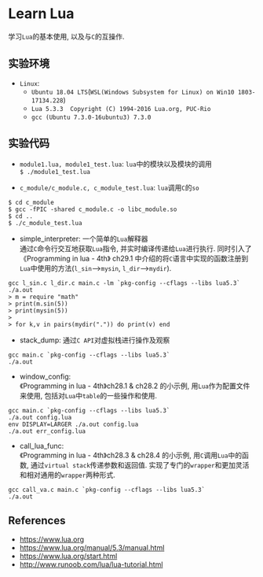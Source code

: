 # Learn Lua
学习`Lua`的基本使用, 以及与`C`的互操作.    

## 实验环境
- `Linux`:    
    - `Ubuntu 18.04 LTS`(`WSL(Windows Subsystem for Linux) on Win10 1803-17134.228`)    
    - `Lua 5.3.3  Copyright (C) 1994-2016 Lua.org, PUC-Rio`
    - `gcc (Ubuntu 7.3.0-16ubuntu3) 7.3.0`    

## 实验代码   
- `module1.lua, module1_test.lua`: `lua`中的模块以及模块的调用    
`$ ./module1_test.lua`    

- `c_module/c_module.c, c_module_test.lua`: `lua`调用`C`的`so`    
```
$ cd c_module
$ gcc -fPIC -shared c_module.c -o libc_module.so
$ cd ..
$ ./c_module_test.lua
```

- simple_interpreter: 一个简单的`Lua`解释器    
通过`C`命令行交互地获取`Lua`指令, 并实时编译传递给`Lua`进行执行. 同时引入了《Programming in lua - 4th》 ch29.1 中介绍的将`C`语言中实现的函数注册到`Lua`中使用的方法(`l_sin`-->`mysin`, `l_dir`-->`mydir`).     
```
gcc l_sin.c l_dir.c main.c -lm `pkg-config --cflags --libs lua5.3` 
./a.out
> m = require "math"
> print(m.sin(5))
> print(mysin(5))
>
> for k,v in pairs(mydir(".")) do print(v) end
```

- stack_dump: 通过`C API`对虚拟栈进行操作及观察    
```
gcc main.c `pkg-config --cflags --libs lua5.3`
./a.out
```

- window_config:     
《Programming in lua - 4th》ch28.1 & ch28.2 的小示例, 用`Lua`作为配置文件来使用, 包括对`Lua`中`table`的一些操作和使用.    
```
gcc main.c `pkg-config --cflags --libs lua5.3`
./a.out config.lua
env DISPLAY=LARGER ./a.out config.lua
./a.out err_config.lua
```

- call_lua_func:    
《Programming in lua - 4th》ch28.3 & ch28.4 的小示例, 用`C`调用`Lua`中的函数, 通过`virtual stack`传递参数和返回值. 实现了专门的`wrapper`和更加灵活和相对通用的`wrapper`两种形式.     
```
gcc call_va.c main.c `pkg-config --cflags --libs lua5.3`
./a.out
```

## References
- https://www.lua.org
- https://www.lua.org/manual/5.3/manual.html
- https://www.lua.org/start.html
- http://www.runoob.com/lua/lua-tutorial.html

